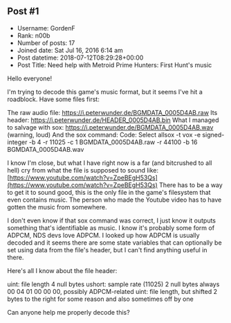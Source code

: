 ## Post #1
- Username: GordenF
- Rank: n00b
- Number of posts: 17
- Joined date: Sat Jul 16, 2016 6:14 am
- Post datetime: 2018-07-12T08:29:28+00:00
- Post Title: Need help with Metroid Prime Hunters: First Hunt's music

Hello everyone!

I'm trying to decode this game's music format, but it seems I've hit a roadblock.
Have some files first:

The raw audio file: https://i.peterwunder.de/BGMDATA_0005D4AB.raw
Its header: https://i.peterwunder.de/HEADER_0005D4AB.bin
What I managed to salvage with sox: https://i.peterwunder.de/BGMDATA_0005D4AB.wav (warning, loud)
And the sox command: Code: Select allsox -t vox -e signed-integer -b 4 -r 11025 -c 1 BGMDATA_0005D4AB.raw -r 44100 -b 16 BGMDATA_0005D4AB.wav

I know I'm close, but what I have right now is a far (and bitcrushed to all hell) cry from what the file is supposed to sound like: [https://www.youtube.com/watch?v=ZpeBEgH53Qs](https://www.youtube.com/watch?v=ZpeBEgH53Qs)
There has to be a way to get it to sound good, this is the only file in the game's filesystem that even contains music. The person who made the Youtube video has to have gotten the music from somewhere.  

I don't even know if that sox command was correct, I just know it outputs something that's identifiable as music.
I know it's probably some form of ADPCM, NDS devs love ADPCM.  I looked up how ADPCM is usually decoded and it seems there are some state variables that can optionally be set using data from the file's header, but I can't find anything useful in there.

Here's all I know about the file header:

uint: file length
4 null bytes
ushort: sample rate (11025)
2 null bytes
always 00 04 01 00 00 00, possibly ADPCM-related
uint: file length, but shifted 2 bytes to the right for some reason and also sometimes off by one

Can anyone help me properly decode this?
